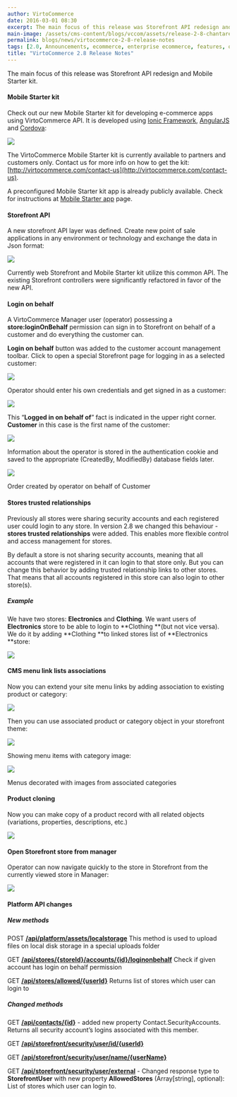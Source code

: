 ```yaml
---
author: VirtoCommerce
date: 2016-03-01 08:30
excerpt: The main focus of this release was Storefront API redesign and Mobile Starter kit.
main-image: /assets/cms-content/blogs/vccom/assets/release-2-8-chantarelle.jpg
permalink: blogs/news/virtocommerce-2-8-release-notes
tags: [2.0, Announcements, ecommerce, enterprise ecommerce, features, open source, platform, release notes]
title: "VirtoCommerce 2.8 Release Notes"
---
```

The main focus of this release was Storefront API redesign and Mobile Starter kit.

#### Mobile Starter kit

Check out our new Mobile Starter kit for developing e-commerce apps using VirtoCommerce API. It is developed using [Ionic Framework](http://ionicframework.com/), [AngularJS](https://angularjs.org/) and [Cordova](https://cordova.apache.org/):

![](/assets/cms-content/blogs/vccom/assets/untitled_5.png)

The VirtoCommerce Mobile Starter kit is currently available to partners and customers only. Contact us for more info on how to get the kit: [http://virtocommerce.com/contact-us](http://virtocommerce.com/contact-us).

A preconfigured Mobile Starter kit app is already publicly available. Check for instructions at [Mobile Starter app](http://docs.virtocommerce.com/display/vc2userguide/Mobile+Starter+app) page.

#### Storefront API

A new storefront API layer was defined. Create new point of sale applications in any environment or technology and exchange the data in Json format:

![](/assets/cms-content/blogs/vccom/assets/untitled_6.png)

Currently web Storefront and Mobile Starter kit utilize this common API. The existing Storefront controllers were significantly refactored in favor of the new API.

#### Login on behalf

A VirtoCommerce Manager user (operator) possessing a **store:loginOnBehalf** permission can sign in to Storefront on behalf of a customer and do everything the customer can.

**Login on behalf** button was added to the customer account management toolbar. Click to open a special Storefront page for logging in as a selected customer:

![](/assets/cms-content/blogs/vccom/assets/untitled_7.png)

Operator should enter his own credentials and get signed in as a customer:

![](/assets/cms-content/blogs/vccom/assets/untitled_8.png)

This “**Logged in on behalf of**” fact is indicated in the upper right corner. **Customer** in this case is the first name of the customer:

![](/assets/cms-content/blogs/vccom/assets/untitled_9.png)

Information about the operator is stored in the authentication cookie and saved to the appropriate (CreatedBy, ModifiedBy) database fields later.

![](/assets/cms-content/blogs/vccom/assets/untitled_10.png)

Order created by operator on behalf of Customer

#### Stores trusted relationships

Previously all stores were sharing security accounts and each registered user could login to any store. In version 2.8 we changed this behaviour - **stores trusted relationships** were added. This enables more flexible control and access management for stores.

By default a store is not sharing security accounts, meaning that all accounts that were registered in it can login to that store only. But you can change this behavior by adding trusted relationship links to other stores. That means that all accounts registered in this store can also login to other store(s).

##### Example

We have two stores: **Electronics** and **Clothing**. We want users of **Electronics** store to be able to login to **Clothing **(but not vice versa). We do it by adding **Clothing **to linked stores list of **Electronics **store:

![](/assets/cms-content/blogs/vccom/assets/untitled_11.png)

#### CMS menu link lists associations

Now you can extend your site menu links by adding association to existing product or category:

![](/assets/cms-content/blogs/vccom/assets/untitled_12.png)

Then you can use associated product or category object in your storefront theme:

![](/assets/cms-content/blogs/vccom/assets/untitled_13.png)

Showing menu items with category image:

![](/assets/cms-content/blogs/vccom/assets/untitled_14.png)

Menus decorated with images from associated categories

#### Product cloning

Now you can make copy of a product record with all related objects (variations, properties, descriptions, etc.)

![](/assets/cms-content/blogs/vccom/assets/untitled_15.png)

#### Open Storefront store from manager

Operator can now navigate quickly to the store in Storefront from the currently viewed store in Manager:

![](/assets/cms-content/blogs/vccom/assets/untitled_16.png)

#### Platform API changes

##### **New methods**

POST <a href="http://demo.virtocommerce.com/admin/docs/ui/index#!/VirtoCommerce_platform/Assets_UploadAssetToLocalFileSystem"> **/api/platform/assets/localstorage**</a> This method is used to upload files on local disk storage in a special uploads folder

GET <a href="http://demo.virtocommerce.com/admin/docs/ui/index#!/Store_module/StoreModule_GetLoginOnBehalfInfo"> **/api/stores/{storeId}/accounts/{id}/loginonbehalf**</a> Check if given account has login on behalf permission

GET <a href="http://demo.virtocommerce.com/admin/docs/ui/index#!/Store_module/StoreModule_GetUserAllowedStores"> **/api/stores/allowed/{userId}**</a> Returns list of stores which user can login to

##### **Changed methods**

GET <a href="http://demo.virtocommerce.com/admin/docs/ui/index#!/Customer_management_module/CustomerModule_GetContactById"> **/api/contacts/{id}**</a> - added new property Contact.SecurityAccounts. Returns all security account’s logins associated with this member.

GET <a href="http://demo.virtocommerce.com/admin/docs/ui/index#!/Commerce_core_module/StorefrontSecurity_GetUserById"> **/api/storefront/security/user/id/{userId}**</a>

GET <a href="http://demo.virtocommerce.com/admin/docs/ui/index#!/Commerce_core_module/StorefrontSecurity_GetUserByName"> **/api/storefront/security/user/name/{userName}**</a>

GET <a href="http://demo.virtocommerce.com/admin/docs/ui/index#!/Commerce_core_module/StorefrontSecurity_GetUserByLogin"> **/api/storefront/security/user/external**</a> - Changed response type to **StorefrontUser** with new property **AllowedStores** (Array[string], optional): List of stores which user can login to.